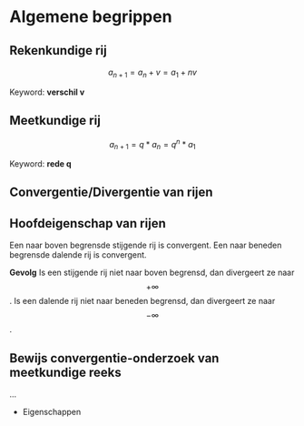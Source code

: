 # Algemene begrippen

## Rekenkundige rij

$$ a_{n+1} = a_n + v = a_1 + nv $$

Keyword: **verschil v**

## Meetkundige rij

$$ a_{n+1} = q * a_n = q^n * a_1 $$

Keyword: **rede q**

## Convergentie/Divergentie van rijen

## Hoofdeigenschap van rijen

Een naar boven begrensde stijgende rij is convergent.
Een naar beneden begrensde dalende rij is convergent.

**Gevolg**
Is een stijgende rij niet naar boven begrensd, dan divergeert ze naar $$+\infty$$.
Is een dalende rij niet naar beneden begrensd, dan divergeert ze naar $$-\infty$$.


## Bewijs convergentie-onderzoek van meetkundige reeks
...
+ Eigenschappen

